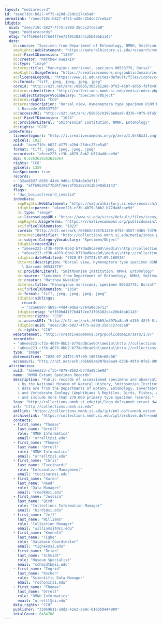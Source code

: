 ```yaml
---
layout: "mediarecord"
id: "aeec710c-b827-4f75-a20d-25dcc27ce5a8"
permalink: "/aeec710c-b827-4f75-a20d-25dcc27ce5a8"
idigbio:
  uuid: "aeec710c-b827-4f75-a20d-25dcc27ce5a8"
  type: "mediarecords"
  etag: "eff69bd41f7bd4f7ee73f05382c4c2bb40ab1143"
  data:
    dc:source: "Specimen from Department of Entomology, NMNH, Smithsonian"
    xmpRights:WebStatement: "https://naturalhistory.si.edu/research/nmnh-collections/museum-collections-policies"
    exif:PixelXDimension: "1359"
    dc:creator: "Matthew Kweskin"
    dc:type: "image"
    dcterms:title: "Panurginus morrisoni, specimen 00533779, Dorsal"
    xmpRights:UsageTerms: "https://creativecommons.org/publicdomain/zero/1.0/"
    ac:licenseLogoURL: "https://www.si.edu/sites/default/files/icons/cc0.svg"
    dc:format: "tiff, jpeg, jpeg, jpeg, jpeg"
    coreid: "http://n2t.net/ark:/65665/3657b1280-0f93-4587-9d65-fdf94978e2a8"
    dcterms:identifier: "http://collections.nmnh.si.edu/media/index.php?irn=9119926"
    ac:subjectCategoryVocabulary: "Specimen/Object"
    dcterms:rights: "CC0"
    dcterms:description: "Dorsal view, Hymenoptera type specimen USNM Number 40313,\
      \ Barcode 00533779"
    ac:accessURI: "http://n2t.net/ark:/65665/m397ba8aa9-d336-48f9-8fa5-0853b20b579a"
    exif:PixelYDimension: "1023"
    ac:providerLiteral: "Smithsonian Institution, NMNH, Entomology"
    dc:rights: "CC0"
  indexTerms:
    licenselogourl: "http://i.creativecommons.org/p/zero/1.0/88x31.png"
    xpixels: 1023
    uuid: "aeec710c-b827-4f75-a20d-25dcc27ce5a8"
    format: "tiff, jpeg, jpeg, jpeg, jpeg"
    recordset: "a6eee223-cf3b-4079-8bb2-b77dad8cae9d"
    dqs: 0.6363636363636364
    rights: "CC0"
    ypixels: 1359
    hasSpecimen: true
    records:
    - "32ae6807-d695-44d4-9d6a-5764a0e3e711"
    etag: "eff69bd41f7bd4f7ee73f05382c4c2bb40ab1143"
    flags:
    - "dwc_basisofrecord_invalid"
    indexData:
      xmpRights:WebStatement: "https://naturalhistory.si.edu/research/nmnh-collections/museum-collections-policies"
      idigbio:parent: "a6eee223-cf3b-4079-8bb2-b77dad8cae9d"
      dc:type: "image"
      ac:licenseLogoURL: "https://www.si.edu/sites/default/files/icons/cc0.svg"
      xmpRights:UsageTerms: "https://creativecommons.org/publicdomain/zero/1.0/"
      exif:PixelYDimension: "1023"
      coreid: "http://n2t.net/ark:/65665/3657b1280-0f93-4587-9d65-fdf94978e2a8"
      dcterms:identifier: "http://collections.nmnh.si.edu/media/index.php?irn=9119926"
      ac:subjectCategoryVocabulary: "Specimen/Object"
      idigbio:recordIds:
      - "a6eee223-cf3b-4079-8bb2-b77dad8cae9d\\media\\http://collections.mnh.si.edu/media/index.php?irn=9119926"
      - "a6eee223-cf3b-4079-8bb2-b77dad8cae9d\\media\\http://collections.nmnh.si.edu/media/index.php?irn=9119926"
      idigbio:dateModified: "2020-07-24T21:57:09.160536"
      dcterms:description: "Dorsal view, Hymenoptera type specimen USNM Number 40313,\
        \ Barcode 00533779"
      ac:providerLiteral: "Smithsonian Institution, NMNH, Entomology"
      dc:source: "Specimen from Department of Entomology, NMNH, Smithsonian"
      dc:creator: "Matthew Kweskin"
      dcterms:title: "Panurginus morrisoni, specimen 00533779, Dorsal"
      exif:PixelXDimension: "1359"
      dc:format: "tiff, jpeg, jpeg, jpeg, jpeg"
      idigbio:siblings:
        record:
        - "32ae6807-d695-44d4-9d6a-5764a0e3e711"
      idigbio:etag: "eff69bd41f7bd4f7ee73f05382c4c2bb40ab1143"
      dcterms:rights: "CC0"
      ac:accessURI: "http://n2t.net/ark:/65665/m397ba8aa9-d336-48f9-8fa5-0853b20b579a"
      idigbio:uuid: "aeec710c-b827-4f75-a20d-25dcc27ce5a8"
      dc:rights: "CC0"
    webstatement: "http://creativecommons.org/publicdomain/zero/1.0/"
    recordids:
    - "a6eee223-cf3b-4079-8bb2-b77dad8cae9d\\media\\http://collections.mnh.si.edu/media/index.php?irn=9119926"
    - "a6eee223-cf3b-4079-8bb2-b77dad8cae9d\\media\\http://collections.nmnh.si.edu/media/index.php?irn=9119926"
    type: "image"
    datemodified: "2020-07-24T21:57:09.160536+00:00"
    accessuri: "http://n2t.net/ark:/65665/m397ba8aa9-d336-48f9-8fa5-0853b20b579a"
  attribution:
    uuid: "a6eee223-cf3b-4079-8bb2-b77dad8cae9d"
    name: "NMNH Extant Specimen Records"
    description: "Public records of accessioned specimens and observations curated\
      \ by the National Museum of Natural History, Smithsonian Institution. These\
      \ data are from the Departments of Botany, Entomology, Invertebrate Zoology\
      \ and Vertebrate Zoology (Amphibians & Reptiles, Birds, Fishes, and Mammals)\
      \ and include more than 270,000 primary type specimen records."
    logo: "http://collections.nmnh.si.edu/ipt/logo.do?r=nmnh_extant_dwc-a"
    url: "http://collections.nmnh.si.edu"
    emllink: "https://collections.nmnh.si.edu/ipt/eml.do?r=nmnh_extant_dwc-a"
    archivelink: "https://collections.nmnh.si.edu/ipt/archive.do?r=nmnh_extant_dwc-a"
    contacts:
    - first_name: "Thomas"
      last_name: "Orrell"
      role: "NMNH Informatics"
      email: "orrellt@si.edu"
    - first_name: "Thomas"
      last_name: "Orrell"
      role: "NMNH Informatics"
      email: "orrellt@si.edu"
    - first_name: "Chris"
      last_name: "Tuccinardi"
      role: "Information Management"
      email: "tuccinar@si.edu"
    - first_name: "Karen"
      last_name: "Reed"
      role: "Data Manager"
      email: "reedk@si.edu"
    - first_name: "Jessica"
      last_name: "Bird"
      role: "Collections Information Manager"
      email: "birdj@si.edu"
    - first_name: "Jeff"
      last_name: "Williams"
      role: "Collection Manager"
      email: "williamsjt@si.edu"
    - first_name: "Kenneth"
      last_name: "Tighe"
      role: "Database Coordinator"
      email: "tighek@si.edu"
    - first_name: "Brian"
      last_name: "Schmidt"
      role: "Museum Specialist"
      email: "schmidtb@si.edu"
    - first_name: "Ingrid"
      last_name: "Rochon"
      role: "Scientific Data Manager"
      email: "rochoni@si.edu"
    - first_name: "Thomas"
      last_name: "Orrell"
      role: "NMNH Informatics"
      email: "orrellt@si.edu"
    data_rights: "CC0"
    publisher: "32069b11-a9d2-42e2-aa9c-b16350444909"
    totalCount: 8434708
---
```

